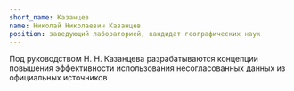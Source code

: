 ```yaml
---
short_name: Казанцев
name: Николай Николаевич Казанцев
position: заведующий лабораторией, кандидат географических наук
---
```

Под руководством Н. Н. Казанцева разрабатываются концепции повышения эффективности использования несогласованных данных из официальных источников